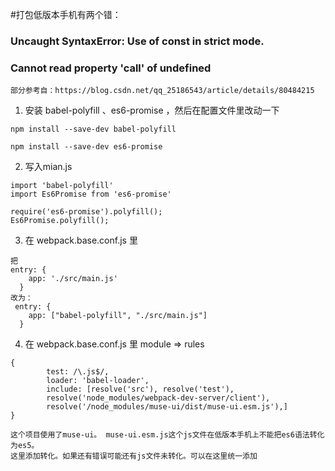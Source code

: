 #打包低版本手机有两个错：
### Uncaught SyntaxError: Use of const in strict mode.
### Cannot read property 'call' of undefined

	部分参考自：https://blog.csdn.net/qq_25186543/article/details/80484215

1. 安装 babel-polyfill 、es6-promise ，然后在配置文件里改动一下

```
npm install --save-dev babel-polyfill

npm install --save-dev es6-promise
```

2. 写入mian.js

```
import 'babel-polyfill'
import Es6Promise from 'es6-promise'

require('es6-promise').polyfill();
Es6Promise.polyfill();
```


3. 在  webpack.base.conf.js 里

```
把
entry: {
    app: './src/main.js'
  }
改为：
 entry: {
    app: ["babel-polyfill", "./src/main.js"]
  }
```

4. 在  webpack.base.conf.js 里 module => rules

```
{
        test: /\.js$/,
        loader: 'babel-loader',
        include: [resolve('src'), resolve('test'), 
        resolve('node_modules/webpack-dev-server/client'),
        resolve('/node_modules/muse-ui/dist/muse-ui.esm.js'),]
}

```

	这个项目使用了muse-ui。 muse-ui.esm.js这个js文件在低版本手机上不能把es6语法转化为es5。
	这里添加转化。如果还有错误可能还有js文件未转化。可以在这里统一添加